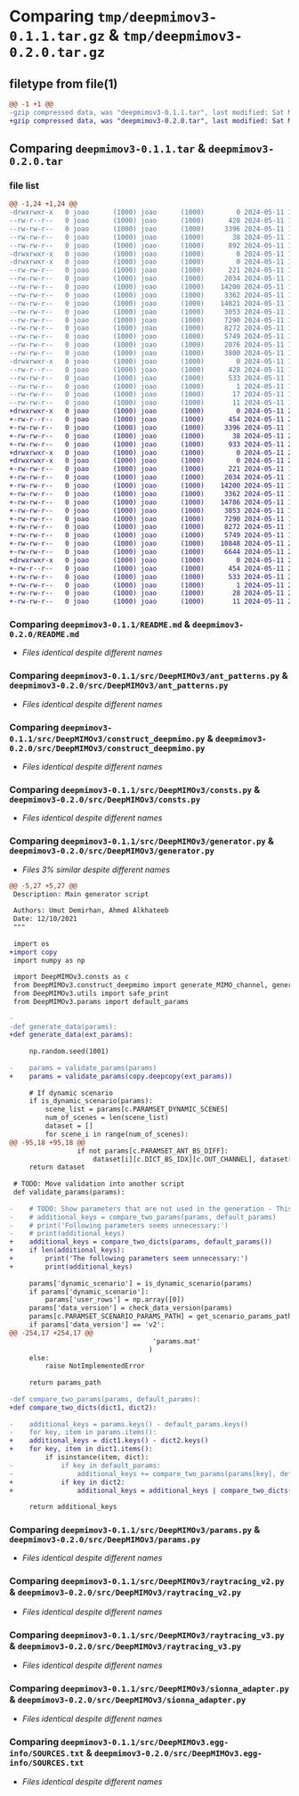 # Comparing `tmp/deepmimov3-0.1.1.tar.gz` & `tmp/deepmimov3-0.2.0.tar.gz`

## filetype from file(1)

```diff
@@ -1 +1 @@
-gzip compressed data, was "deepmimov3-0.1.1.tar", last modified: Sat May 11 16:53:50 2024, max compression
+gzip compressed data, was "deepmimov3-0.2.0.tar", last modified: Sat May 11 20:54:15 2024, max compression
```

## Comparing `deepmimov3-0.1.1.tar` & `deepmimov3-0.2.0.tar`

### file list

```diff
@@ -1,24 +1,24 @@
-drwxrwxr-x   0 joao      (1000) joao      (1000)        0 2024-05-11 16:53:50.013807 deepmimov3-0.1.1/
--rw-r--r--   0 joao      (1000) joao      (1000)      428 2024-05-11 16:53:50.013807 deepmimov3-0.1.1/PKG-INFO
--rw-rw-r--   0 joao      (1000) joao      (1000)     3396 2024-05-11 15:36:00.000000 deepmimov3-0.1.1/README.md
--rw-rw-r--   0 joao      (1000) joao      (1000)       38 2024-05-11 16:53:50.013807 deepmimov3-0.1.1/setup.cfg
--rw-rw-r--   0 joao      (1000) joao      (1000)      892 2024-05-11 16:53:29.000000 deepmimov3-0.1.1/setup.py
-drwxrwxr-x   0 joao      (1000) joao      (1000)        0 2024-05-11 16:53:50.013807 deepmimov3-0.1.1/src/
-drwxrwxr-x   0 joao      (1000) joao      (1000)        0 2024-05-11 16:53:50.013807 deepmimov3-0.1.1/src/DeepMIMOv3/
--rw-rw-r--   0 joao      (1000) joao      (1000)      221 2024-05-11 15:36:00.000000 deepmimov3-0.1.1/src/DeepMIMOv3/__init__.py
--rw-rw-r--   0 joao      (1000) joao      (1000)     2034 2024-05-11 15:36:00.000000 deepmimov3-0.1.1/src/DeepMIMOv3/ant_patterns.py
--rw-rw-r--   0 joao      (1000) joao      (1000)    14200 2024-05-11 15:36:00.000000 deepmimov3-0.1.1/src/DeepMIMOv3/construct_deepmimo.py
--rw-rw-r--   0 joao      (1000) joao      (1000)     3362 2024-05-11 15:36:00.000000 deepmimov3-0.1.1/src/DeepMIMOv3/consts.py
--rw-rw-r--   0 joao      (1000) joao      (1000)    14821 2024-05-11 15:36:00.000000 deepmimov3-0.1.1/src/DeepMIMOv3/generator.py
--rw-rw-r--   0 joao      (1000) joao      (1000)     3053 2024-05-11 15:36:00.000000 deepmimov3-0.1.1/src/DeepMIMOv3/params.py
--rw-rw-r--   0 joao      (1000) joao      (1000)     7290 2024-05-11 15:36:00.000000 deepmimov3-0.1.1/src/DeepMIMOv3/raytracing_v2.py
--rw-rw-r--   0 joao      (1000) joao      (1000)     8272 2024-05-11 15:36:00.000000 deepmimov3-0.1.1/src/DeepMIMOv3/raytracing_v3.py
--rw-rw-r--   0 joao      (1000) joao      (1000)     5749 2024-05-11 15:36:00.000000 deepmimov3-0.1.1/src/DeepMIMOv3/sionna_adapter.py
--rw-rw-r--   0 joao      (1000) joao      (1000)     2076 2024-05-11 15:36:00.000000 deepmimov3-0.1.1/src/DeepMIMOv3/utils.py
--rw-rw-r--   0 joao      (1000) joao      (1000)     3800 2024-05-11 16:45:47.000000 deepmimov3-0.1.1/src/DeepMIMOv3/visualization.py
-drwxrwxr-x   0 joao      (1000) joao      (1000)        0 2024-05-11 16:53:50.013807 deepmimov3-0.1.1/src/DeepMIMOv3.egg-info/
--rw-r--r--   0 joao      (1000) joao      (1000)      428 2024-05-11 16:53:50.000000 deepmimov3-0.1.1/src/DeepMIMOv3.egg-info/PKG-INFO
--rw-rw-r--   0 joao      (1000) joao      (1000)      533 2024-05-11 16:53:50.000000 deepmimov3-0.1.1/src/DeepMIMOv3.egg-info/SOURCES.txt
--rw-rw-r--   0 joao      (1000) joao      (1000)        1 2024-05-11 16:53:50.000000 deepmimov3-0.1.1/src/DeepMIMOv3.egg-info/dependency_links.txt
--rw-rw-r--   0 joao      (1000) joao      (1000)       17 2024-05-11 16:53:50.000000 deepmimov3-0.1.1/src/DeepMIMOv3.egg-info/requires.txt
--rw-rw-r--   0 joao      (1000) joao      (1000)       11 2024-05-11 16:53:50.000000 deepmimov3-0.1.1/src/DeepMIMOv3.egg-info/top_level.txt
+drwxrwxr-x   0 joao      (1000) joao      (1000)        0 2024-05-11 20:54:15.933889 deepmimov3-0.2.0/
+-rw-r--r--   0 joao      (1000) joao      (1000)      454 2024-05-11 20:54:15.933889 deepmimov3-0.2.0/PKG-INFO
+-rw-rw-r--   0 joao      (1000) joao      (1000)     3396 2024-05-11 15:36:00.000000 deepmimov3-0.2.0/README.md
+-rw-rw-r--   0 joao      (1000) joao      (1000)       38 2024-05-11 20:54:15.933889 deepmimov3-0.2.0/setup.cfg
+-rw-rw-r--   0 joao      (1000) joao      (1000)      933 2024-05-11 20:53:52.000000 deepmimov3-0.2.0/setup.py
+drwxrwxr-x   0 joao      (1000) joao      (1000)        0 2024-05-11 20:54:15.925889 deepmimov3-0.2.0/src/
+drwxrwxr-x   0 joao      (1000) joao      (1000)        0 2024-05-11 20:54:15.933889 deepmimov3-0.2.0/src/DeepMIMOv3/
+-rw-rw-r--   0 joao      (1000) joao      (1000)      221 2024-05-11 15:36:00.000000 deepmimov3-0.2.0/src/DeepMIMOv3/__init__.py
+-rw-rw-r--   0 joao      (1000) joao      (1000)     2034 2024-05-11 15:36:00.000000 deepmimov3-0.2.0/src/DeepMIMOv3/ant_patterns.py
+-rw-rw-r--   0 joao      (1000) joao      (1000)    14200 2024-05-11 15:36:00.000000 deepmimov3-0.2.0/src/DeepMIMOv3/construct_deepmimo.py
+-rw-rw-r--   0 joao      (1000) joao      (1000)     3362 2024-05-11 15:36:00.000000 deepmimov3-0.2.0/src/DeepMIMOv3/consts.py
+-rw-rw-r--   0 joao      (1000) joao      (1000)    14786 2024-05-11 19:36:10.000000 deepmimov3-0.2.0/src/DeepMIMOv3/generator.py
+-rw-rw-r--   0 joao      (1000) joao      (1000)     3053 2024-05-11 15:36:00.000000 deepmimov3-0.2.0/src/DeepMIMOv3/params.py
+-rw-rw-r--   0 joao      (1000) joao      (1000)     7290 2024-05-11 15:36:00.000000 deepmimov3-0.2.0/src/DeepMIMOv3/raytracing_v2.py
+-rw-rw-r--   0 joao      (1000) joao      (1000)     8272 2024-05-11 15:36:00.000000 deepmimov3-0.2.0/src/DeepMIMOv3/raytracing_v3.py
+-rw-rw-r--   0 joao      (1000) joao      (1000)     5749 2024-05-11 15:36:00.000000 deepmimov3-0.2.0/src/DeepMIMOv3/sionna_adapter.py
+-rw-rw-r--   0 joao      (1000) joao      (1000)    10848 2024-05-11 20:32:46.000000 deepmimov3-0.2.0/src/DeepMIMOv3/utils.py
+-rw-rw-r--   0 joao      (1000) joao      (1000)     6644 2024-05-11 20:18:49.000000 deepmimov3-0.2.0/src/DeepMIMOv3/visualization.py
+drwxrwxr-x   0 joao      (1000) joao      (1000)        0 2024-05-11 20:54:15.933889 deepmimov3-0.2.0/src/DeepMIMOv3.egg-info/
+-rw-r--r--   0 joao      (1000) joao      (1000)      454 2024-05-11 20:54:15.000000 deepmimov3-0.2.0/src/DeepMIMOv3.egg-info/PKG-INFO
+-rw-rw-r--   0 joao      (1000) joao      (1000)      533 2024-05-11 20:54:15.000000 deepmimov3-0.2.0/src/DeepMIMOv3.egg-info/SOURCES.txt
+-rw-rw-r--   0 joao      (1000) joao      (1000)        1 2024-05-11 20:54:15.000000 deepmimov3-0.2.0/src/DeepMIMOv3.egg-info/dependency_links.txt
+-rw-rw-r--   0 joao      (1000) joao      (1000)       28 2024-05-11 20:54:15.000000 deepmimov3-0.2.0/src/DeepMIMOv3.egg-info/requires.txt
+-rw-rw-r--   0 joao      (1000) joao      (1000)       11 2024-05-11 20:54:15.000000 deepmimov3-0.2.0/src/DeepMIMOv3.egg-info/top_level.txt
```

### Comparing `deepmimov3-0.1.1/README.md` & `deepmimov3-0.2.0/README.md`

 * *Files identical despite different names*

### Comparing `deepmimov3-0.1.1/src/DeepMIMOv3/ant_patterns.py` & `deepmimov3-0.2.0/src/DeepMIMOv3/ant_patterns.py`

 * *Files identical despite different names*

### Comparing `deepmimov3-0.1.1/src/DeepMIMOv3/construct_deepmimo.py` & `deepmimov3-0.2.0/src/DeepMIMOv3/construct_deepmimo.py`

 * *Files identical despite different names*

### Comparing `deepmimov3-0.1.1/src/DeepMIMOv3/consts.py` & `deepmimov3-0.2.0/src/DeepMIMOv3/consts.py`

 * *Files identical despite different names*

### Comparing `deepmimov3-0.1.1/src/DeepMIMOv3/generator.py` & `deepmimov3-0.2.0/src/DeepMIMOv3/generator.py`

 * *Files 3% similar despite different names*

```diff
@@ -5,27 +5,27 @@
 Description: Main generator script
 
 Authors: Umut Demirhan, Ahmed Alkhateeb
 Date: 12/10/2021
 """
 
 import os
+import copy
 import numpy as np
 
 import DeepMIMOv3.consts as c
 from DeepMIMOv3.construct_deepmimo import generate_MIMO_channel, generate_MIMO_channel_rx_ind
 from DeepMIMOv3.utils import safe_print
 from DeepMIMOv3.params import default_params
 
-
-def generate_data(params):
+def generate_data(ext_params):
     
     np.random.seed(1001)
     
-    params = validate_params(params)
+    params = validate_params(copy.deepcopy(ext_params))
     
     # If dynamic scenario
     if is_dynamic_scenario(params):
         scene_list = params[c.PARAMSET_DYNAMIC_SCENES]
         num_of_scenes = len(scene_list)
         dataset = []
         for scene_i in range(num_of_scenes):
@@ -95,18 +95,18 @@
                 if not params[c.PARAMSET_ANT_BS_DIFF]:
                     dataset[i][c.DICT_BS_IDX][c.OUT_CHANNEL], dataset[i][c.DICT_BS_IDX][c.OUT_LOS] = np.stack(dataset[i][c.DICT_BS_IDX][c.OUT_CHANNEL], axis=0)
     return dataset
 
 # TODO: Move validation into another script
 def validate_params(params):
 
-    # TODO: Show parameters that are not used in the generation - This allows 
-    # additional_keys = compare_two_params(params, default_params)
-    # print('Following parameters seems unnecessary:')
-    # print(additional_keys)
+    additional_keys = compare_two_dicts(params, default_params())
+    if len(additional_keys):
+        print('The following parameters seem unnecessary:')
+        print(additional_keys)
     
     params['dynamic_scenario'] = is_dynamic_scenario(params)
     if params['dynamic_scenario']:
         params['user_rows'] = np.array([0])
     params['data_version'] = check_data_version(params)
     params[c.PARAMSET_SCENARIO_PARAMS_PATH] = get_scenario_params_path(params)
     if params['data_version'] == 'v2':
@@ -254,17 +254,17 @@
                                    'params.mat'
                                   )
     else:
         raise NotImplementedError
         
     return params_path
 
-def compare_two_params(params, default_params):
+def compare_two_dicts(dict1, dict2):
     
-    additional_keys = params.keys() - default_params.keys()
-    for key, item in params.items():
+    additional_keys = dict1.keys() - dict2.keys()
+    for key, item in dict1.items():
         if isinstance(item, dict):
-            if key in default_params:
-                additional_keys += compare_two_params(params[key], default_params[key])
+            if key in dict2:
+                additional_keys = additional_keys | compare_two_dicts(dict1[key], dict2[key])
 
     return additional_keys
```

### Comparing `deepmimov3-0.1.1/src/DeepMIMOv3/params.py` & `deepmimov3-0.2.0/src/DeepMIMOv3/params.py`

 * *Files identical despite different names*

### Comparing `deepmimov3-0.1.1/src/DeepMIMOv3/raytracing_v2.py` & `deepmimov3-0.2.0/src/DeepMIMOv3/raytracing_v2.py`

 * *Files identical despite different names*

### Comparing `deepmimov3-0.1.1/src/DeepMIMOv3/raytracing_v3.py` & `deepmimov3-0.2.0/src/DeepMIMOv3/raytracing_v3.py`

 * *Files identical despite different names*

### Comparing `deepmimov3-0.1.1/src/DeepMIMOv3/sionna_adapter.py` & `deepmimov3-0.2.0/src/DeepMIMOv3/sionna_adapter.py`

 * *Files identical despite different names*

### Comparing `deepmimov3-0.1.1/src/DeepMIMOv3.egg-info/SOURCES.txt` & `deepmimov3-0.2.0/src/DeepMIMOv3.egg-info/SOURCES.txt`

 * *Files identical despite different names*

